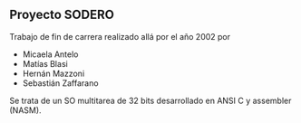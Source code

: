 ## Proyecto SODERO

Trabajo de fin de carrera realizado allá por el año 2002 por

- Micaela Antelo
- Matías Blasi
- Hernán Mazzoni
- Sebastián Zaffarano

Se trata de un SO multitarea de 32 bits desarrollado en ANSI C y assembler (NASM).
